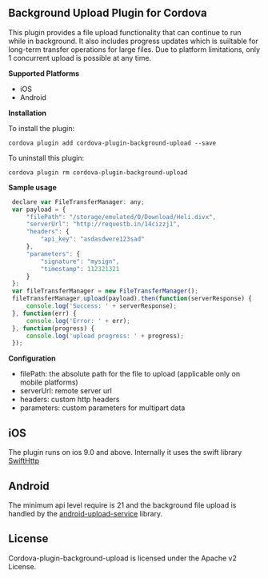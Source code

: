 
## Background Upload Plugin for Cordova

This plugin provides a file upload functionality that can continue to run while in background. It also includes progress updates which is suiltable for long-term transfer operations for large files. Due to platform limitations, only 1 concurrent upload is possible at any time.

**Supported Platforms**
- iOS
- Android


**Installation**

To install the plugin:

```
cordova plugin add cordova-plugin-background-upload --save
```

To uninstall this plugin:
```
cordova plugin rm cordova-plugin-background-upload
```

**Sample usage**

```javascript
 declare var FileTransferManager: any;
 var payload = {
     "filePath": "/storage/emulated/0/Download/Heli.divx", 
     "serverUrl": "http://requestb.in/14cizzj1",
     "headers": {
         "api_key": "asdasdwere123sad"
     },
     "parameters": {
         "signature": "mysign",
         "timestamp": 112321321
     }
 };
 var fileTransferManager = new FileTransferManager();
 fileTransferManager.upload(payload).then(function(serverResponse) {
     console.log('Success: ' + serverResponse);
 }, function(err) {
     console.log('Error: ' + err);
 }, function(progress) {
     console.log('upload progress: ' + progress);
 });

```

**Configuration** 
 * filePath: the absolute path for the file to upload (applicable only on mobile platforms)
 * serverUrl: remote server url
 * headers: custom http headers
 * parameters: custom parameters for multipart data


 ## iOS
The plugin runs on ios 9.0 and above. Internally it uses the swift library [SwiftHttp](https://github.com/daltoniam/SwiftHTTP)

## Android
The minimum api level require is 21 and the background file upload is handled by the [android-upload-service](https://github.com/gotev/android-upload-service) library.

## License
Cordova-plugin-background-upload is licensed under the Apache v2 License.
